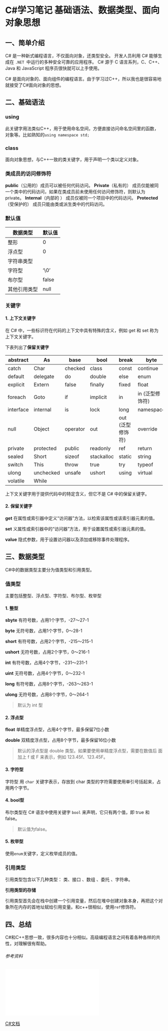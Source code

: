 # C#学习笔记 基础语法、数据类型、面向对象思想

## 一、简单介绍

C# 是一种新式编程语言，不仅面向对象，还类型安全。 开发人员利用 C# 能够生成在 `.NET `中运行的多种安全可靠的应用程序。 C# 源于 C 语言系列，C、C++、Java 和 JavaScript 程序员很快就可以上手使用。

C# 是面向对象的、面向组件的编程语言。由于学习过C++，所以我也是很容易地就接受了C#面向对象的思想。

## 二、基础语法

### using

此关键字用法类似C++，用于使用命名空间，方便直接访问命名空间里的函数，对象等。比如熟知的`using namespace std;`

### class

面向对象思想，与C++一致的类关键字，用于声明一个类以定义对象。

### 类成员的访问修饰符

**public**（公用的）成员可以被任何代码访问。
**Private**（私有的） 成员仅能被同一个类中的代码访问，如果在类成员前未使用任何访问修饰符，则默认为private。
**Internal**（内部的 ） 成员仅被同一个项目中的代码访问。
**Protected**（受保护的） 成员只能由类或派生类中的代码访问。

###  默认值

| 数据类型     | 默认值 |
| ------------ | ------ |
| 整形         | 0      |
| 浮点型       | 0      |
| 字符串类型   |        |
| 字符型       | ‘\0’   |
| 布尔型       | false  |
| 其他引用类型 | null   |

### 关键字

#### 1. 上下文关键字

在 C# 中，一些标识符在代码的上下文中具有特殊的含义，例如 get 和 set 称为上下文关键字。

下表列出了**保留关键字**

| abstract  | As        | base     | bool       | break            | byte            | case    |
| --------- | --------- | -------- | ---------- | ---------------- | --------------- | ------- |
| catch     | Char      | checked  | class      | const            | continue        | decimal |
| default   | delegate  | do       | double     | else             | enum            | event   |
| explicit  | Extern    | false    | finally    | fixed            | float           | for     |
| foreach   | Goto      | if       | implicit   | in               | in (泛型修饰符) | int     |
| interface | internal  | is       | lock       | long             | namespace       | new     |
| null      | Object    | operator | out        | out (泛型修饰符) | override        | params  |
| private   | protected | public   | readonly   | ref              | return          | sbyte   |
| sealed    | Short     | sizeof   | stackalloc | static           | string          | struct  |
| switch    | This      | throw    | true       | try              | typeof          | uint    |
| ulong     | unchecked | unsafe   | ushort     | using            | virtual         | void    |
| volatile  | While     |          |            |                  |                 |         |

上下文关键字用于提供代码中的特定含义，但它不是 C# 中的保留关键字。

#### 2. 保留关键字

**get** 在属性或索引器中定义“访问器”方法，以检索该属性或该索引器元素的值。

**set** 义属性或索引器中的“访问器”方法，用于设置属性或索引器元素的值。

**value** 隐式参数，用于设置访问器以及添加或移除事件处理程序。

## 三、数据类型

C#中的数据类型主要分为值类型和引用类型。

### 值类型

主要包括整型、浮点型、字符型、布尔型、枚举型

#### 1. 整型

**sbyte**  有符号数，占用1个字节，-27〜27-1

**byte** 无符号数，占用1个字节，0〜28-1

**short** 有符号数，占用2个字节，-215〜215-1

**ushort** 无符号数，占用2个字节，0〜216-1

**int** 有符号数，占用4个字节，-231〜231-1

**uint** 无符号数，占用4个字节，0〜232-1

**long** 有符号数，占用8个字节，-263〜263-1

**ulong** 无符号数，占用8个字节，0〜264-1

>  默认为 int 型

#### 2. 浮点型

**float** 单精度浮点型，占用4个字节，最多保留7位小数

**double** 双精度浮点型，占用8个字节，最多保留16位小数

> 默认的浮点型是 double 类型。如果要使用单精度浮点型，需要在数值后 面加上 f 或 F 来表示，例如 123.45f、123.45F。

#### 3. 字符型

字符型 用 `char` 关键字表示，存放到 char 类型的字符需要使用单引号括起来，占用两个字节。

#### 4. bool型

布尔类型在 C# 语言中使用关键字 `bool` 来声明，它只有两个值，即 true 和 false。

> 默认值为false。

#### 5. 枚举型

使用`enum`关键字，定义枚举成员的值。

### 引用类型

引用类型包含以下几种类型： 类、接口 、数组 、委托 、字符串。

**引用类型的存储**

引用类型首先会在栈中创建一个引用变量，然后在堆中创建对象本身，再把这个对象所在内存的首地址赋给引用变量。和c++很相似，使用`ref`修饰符。

## 四、总结

C#和C++思想一致，很多内容也十分相似。高级编程语言之间有着各种各样的共性，对理解很有帮助。





###### 参考资料

<iframe src="//player.bilibili.com/player.html?aid=803516623&bvid=BV1sy4y1u7cw&cid=373583941&page=1" scrolling="no" border="0" frameborder="no" framespacing="0" allowfullscreen="true"> </iframe>

[C#文档](https://learn.microsoft.com/zh-cn/dotnet/csharp/)
